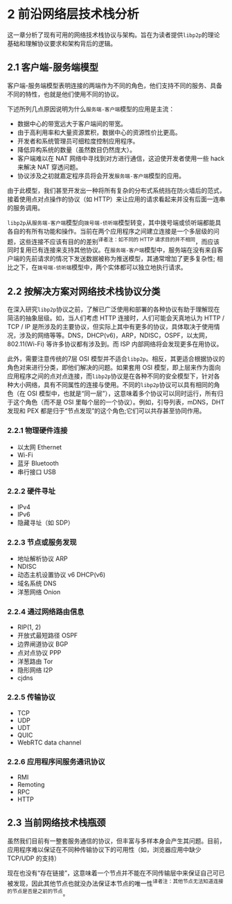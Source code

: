 2 前沿网络层技术栈分析
====================================================

这一章分析了现有可用的网络技术栈协议与架构。旨在为读者提供`libp2p`的理论基础和理解协议要求和架构背后的逻辑。

## 2.1 客户端-服务端模型

客户端-服务端模型表明连接的两端作为不同的角色，他们支持不同的服务、具备不同的特性，也就是他们使用不同的协议。

下述所列几点原因说明为什么`服务端-客户端`模型的应用是主流：

- 数据中心的带宽远大于客户端间的带宽。
- 由于高利用率和大量资源累积，数据中心的资源性价比更高。
- 开发者和系统管理员可细粒度控制应用程序。
- 降低异构系统的数量（虽然数目仍然庞大）。
- 客户端难以在 NAT 网络中寻找到对方进行通信，这迫使开发者使用一些 hack 来解决 NAT 穿透问题。
- 协议涉及之初就嘉定程序员将会开发`服务端-客户端`模型的应用。

由于此模型，我们甚至开发出一种将所有复杂的分布式系统挡在防火墙后的范式，接着使用点对点操作的协议（如 HTTP）来让应用的请求看起来并没有后面一连串的服务调用。

`libp2p`从`服务端-客户端`模型向`拨号端-侦听端`模型转变，其中拨号端或侦听端都能具各自的有所有功能和操作。当前在两个应用程序之间建立连接是一个多层级的问题，这些连接不应该有目的的差别<sup>译者注：如不同的 HTTP 请求目的并不相同</sup>，而应该同时复用已有连接来支持其他协议。在`服务端-客户端`模型中，服务端在没有来自客户端的先前请求的情况下发送数据被称为推送模型，其通常增加了更多复杂性; 相比之下，在`拨号端-侦听端`模型中，两个实体都可以独立地执行请求。

## 2.2 按解决方案对网络技术栈协议分类

在深入研究`libp2p`协议之前，了解已广泛使用和部署的各种协议有助于理解现在简洁的抽象层级。如，当人们考虑 HTTP 连接时，人们可能会天真地认为 HTTP / TCP / IP 是所涉及的主要协议，但实际上其中有更多的协议，具体取决于使用情况，涉及的网络等等。DNS，DHCP(v6)，ARP，NDISC，OSPF，以太网，802.11(Wi-Fi) 等许多协议都有涉及到。而 ISP 内部网络将会发现更多在用协议。

此外，需要注意传统的7层 OSI 模型并不适合`libp2p`。相反，其更适合根据协议的角色对来进行分类，即他们解决的问题。如果套用 OSI 模型，即上层来作为面向应用程序之间的点对点连接，而`libp2p`协议是在各种不同的安全模型下，针对各种大小网络，具有不同属性的连接与使用。不同的`libp2p`协议可以具有相同的角色（在 OSI 模型中，也就是“同一层”），这意味着多个协议可以同时运行，所有归于这个角色（而不是 OSI 里每个层的一个协议）。例如，引导列表，mDNS，DHT 发现和 PEX 都是归于“节点发现”的这个角色;它们可以共存甚至协同作用。

### 2.2.1 物理硬件连接

- 以太网 Ethernet
- Wi-Fi
- 蓝牙 Bluetooth
- 串行接口 USB

### 2.2.2 硬件寻址

- IPv4
- IPv6
- 隐藏寻址（如 SDP）

### 2.2.3 节点或服务发现

- 地址解析协议 ARP
- NDISC
- 动态主机设置协议 v6 DHCP(v6)
- 域名系统 DNS
- 洋葱网络 Onion

### 2.2.4 通过网络路由信息

- RIP(1, 2)
- 开放式最短路径 OSPF
- 边界闸道协议 BGP
- 点对点协议 PPP
- 洋葱路由 Tor
- 隐形网络 I2P
- cjdns

### 2.2.5 传输协议

- TCP
- UDP
- UDT
- QUIC
- WebRTC data channel

### 2.2.6 应用程序间服务通讯协议

- RMI
- Remoting
- RPC
- HTTP

## 2.3 当前网络技术栈瓶颈

虽然我们目前有一整套服务通信的协议，但丰富与多样本身会产生其问题。目前，应用程序难以保证在不同种传输协议下的可用性（如，浏览器应用中缺少 TCP/UDP 的支持）

现在也没有“存在链接”，这意味着一个节点并不能在不同传输层中来保证自己可已被发现，因此其他节点也就没办法保证本节点的唯一性<sup>译者注：其他节点无法知道连接的节点是否是之前的节点</sup>。
